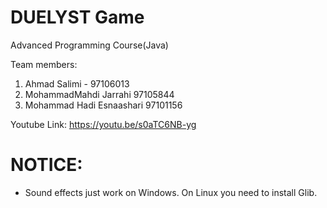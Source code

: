# DUELYST Game
Advanced Programming Course(Java)

Team members:
1. Ahmad Salimi - 97106013
2. MohammadMahdi Jarrahi 97105844
3. Mohammad Hadi Esnaashari 97101156


Youtube Link:
https://youtu.be/s0aTC6NB-yg

# NOTICE:
* Sound effects just work on Windows. On Linux you need to install Glib.
